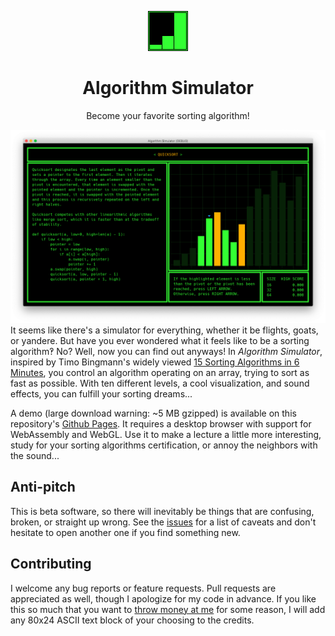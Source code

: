 <p align="center">
  <img src="assets/icon.png" alt="Logo" width="64" height="64">

  <h1 align="center">Algorithm Simulator</h1>

  <p align="center">
    Become your favorite sorting algorithm!
  </p>
</p>

![Level select screen](assets/levels.png)
It seems like there's a simulator for everything, whether it be flights, goats, or yandere. But have you ever wondered what it feels like to be a sorting algorithm‽ No? Well, now you can find out anyways! In *Algorithm Simulator*, inspired by Timo Bingmann's widely viewed [15 Sorting Algorithms in 6 Minutes](https://www.youtube.com/watch?v=kPRA0W1kECg), you control an algorithm operating on an array, trying to sort as fast as possible. With ten different levels, a cool visualization, and sound effects, you can fulfill your sorting dreams...

A demo (large download warning: ~5 MB gzipped) is available on this repository's [Github Pages](https://danielzting.github.io/algorithm-simulator). It requires a desktop browser with support for WebAssembly and WebGL. Use it to make a lecture a little more interesting, study for your sorting algorithms certification, or annoy the neighbors with the sound...

## Anti-pitch

This is beta software, so there will inevitably be things that are confusing, broken, or straight up wrong. See the [issues](https://github.com/DanielZTing/algorithm-simulator/issues) for a list of caveats and don't hesitate to open another one if you find something new.

## Contributing

I welcome any bug reports or feature requests. Pull requests are appreciated as well, though I apologize for my code in advance. If you like this so much that you want to [throw money at me](https://venmo.com/DanielZTing) for some reason, I will add any 80x24 ASCII text block of your choosing to the credits.
